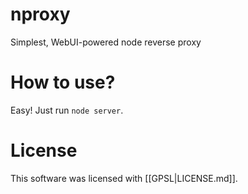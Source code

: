 # nproxy
Simplest, WebUI-powered node reverse proxy

# How to use?
Easy! Just run ``node server``.

# License
This software was licensed with [[GPSL|LICENSE.md]].
